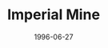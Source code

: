 ---
mission_id: impmin10
slug: "imperial-mine"
editorsChoice:
title: "Imperial Mine"
authors: 
    - "Tim Smulders"
date: 1996-06-27
filename: "impmin10.zip"
description: "An old underground Jedi training facility on the planet Debo has been discovered by the Emperor! Ancient Jedi Scrolls have long told the story of a perfect lightsaber jewel. It is believed that Yoda hid the jewel in a Jedi training facility. Kyle must make his way into the mine, find the yet undiscovered Jedi training areas, and retrieve the jewel.  What Kyle does not know is that the training facility, though old, is still functional."
cover: 
levelReplaced:	SECBASE
difficulty: no
bm:	yes
fme: no
wax: no
three_do: no
voc: yes
gmd: no
vue: no
lfd: no
base: "New level from scratch" 
editors: "WDFUSE"

---